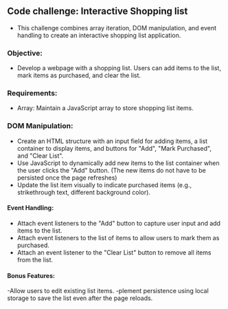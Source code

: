 ## Code challenge: Interactive Shopping list

- This challenge combines array iteration, DOM manipulation, and event handling to create an interactive shopping list application.

### Objective:
- Develop a webpage with a shopping list. Users can add items to the list, mark items as purchased, and clear the list.

### Requirements:
- Array: Maintain a JavaScript array to store shopping list items.

### DOM Manipulation:
- Create an HTML structure with an input field for adding items, a list container to display items, and buttons for "Add", "Mark Purchased", and "Clear List".
- Use JavaScript to dynamically add new items to the list container when the user clicks the "Add" button. (The new items do not have to be persisted once the page refreshes)
- Update the list item visually to indicate purchased items (e.g., strikethrough text, different background color).

#### Event Handling:
- Attach event listeners to the "Add" button to capture user input and add items to the list.
- Attach event listeners to the list of items to allow users to mark them as purchased.
- Attach an event listener to the "Clear List" button to remove all items from the list.

#### Bonus Features:
-Allow users to edit existing list items.
-plement persistence using local storage to save the list even after the page reloads.


